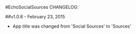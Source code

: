 #EchoSocialSources CHANGELOG:

##v1.0.8 - February 23, 2015

* App title was changed from 'Social Sources' to 'Sources'
